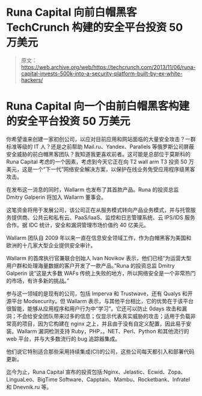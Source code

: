 # Runa Capital 向前白帽黑客 TechCrunch 构建的安全平台投资 50 万美元

> 原文：<https://web.archive.org/web/https://techcrunch.com/2013/11/06/runa-capital-invests-500k-into-a-security-platform-built-by-ex-white-hackers/>

# Runa Capital 向一个由前白帽黑客构建的安全平台投资 50 万美元

你希望谁来创建一家初创公司，以应对目前应用和网站面临的大量安全攻击？一群标准等级的 IT 人？还是之前帮助 Mail.ru、Yandex、Parallels 等俄罗斯公司屏蔽安全威胁的前白帽黑客团队？我知道我更喜欢前者。这可能是总部位于莫斯科的 Runa Capital 考虑的一个因素，考虑到今天它正在向 T2 wall arm T3 投资 50 万美元，这是一个“下一代”网络安全解决方案，以保护在线业务免受应用程序级黑客攻击。

在发布这一消息的同时，Wallarm 也发布了其首款产品。Runa 的投资总监 Dmitry Galperin 将加入 Wallarm 董事会。

这笔资金将用于发展公司，该公司正在从服务模式转向产品业务模式，并与托管服务提供商、公共云和私有云、PaaS/IaaS、监控和日志管理系统、云 IPS/IDS 服务合作。据 IDC 统计，安全和漏洞管理市场价值约 40 亿美元。

Wallarm 团队自 2009 年以来一直在信息安全领域工作，作为白帽黑客为美国和欧洲的十几家大型企业提供安全审计。

Wallarm 的首席执行官兼联合创始人 Ivan Novikov 表示，他们已经“为运营大型用户群和处理海量数据的客户开发了一款产品。”Runa 的投资总监 Dmitry Galperin 说“这是大多数 WAFs 传统上失败的地方，所以网络安全是一个非常热门的市场，有许多新的挑战。”

参与这一领域的是现有的公司，包括 Imperva 和 Trustwave，还有 Qualys 和开源平台 Modsecurity。但 Wallarm 表示，与其他平台相比，它的优势在于该平台很智能，能够从应用程序和用户行为中“学习”。它还可以防止 0days 攻击和漏洞；不会给安全团队带来过多的信息；仅显示代表真实威胁的攻击；适用于负载非常高的项目，因为它构建在 nginx 之上，并且由于没有自定义配置，因此易于安装。Wallarm 漏洞检测支持 Ruby，PHP，。NET、Perl、Python 和其他流行的 web 平台，并与大多数流行的 bug 追踪器集成。

他们说它特别适合那些采用持续集成(CI)的公司，这些公司每天都引入和部署代码更新。

迄今为止，Runa Capital 宣布的投资包括:Nginx、Jelastic、Ecwid、Zopa、LinguaLeo、BigTime Software、Capptain、Mambu、Rocketbank、Infratel 和 Dnevnik.ru 等。
